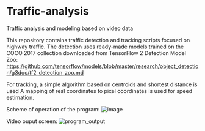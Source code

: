 # Traffic-analysis
Traffic analysis and modeling based on video data

This repository contains traffic detection and tracking scripts focused on highway traffic.
The detection uses ready-made models trained on the COCO 2017 collection downloaded from TensorFlow 2 Detection Model Zoo:
https://github.com/tensorflow/models/blob/master/research/object_detection/g3doc/tf2_detection_zoo.md


For tracking, a simple algorithm based on centroids and shortest distance is used
A mapping of real coordinates to pixel coordinates is used for speed estimation.

Scheme of operation of the program:
![image](https://github.com/partykula00/Traffic-analysis/assets/107066853/e6974f65-47e5-4006-80c2-df69db5d9712)

Video ouput screen:
![program_output](https://github.com/partykula00/Traffic-analysis/assets/107066853/9d1ce913-f761-4ddb-a270-0ec9862eaa29)



